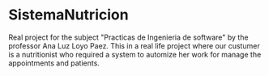# SistemaNutricion
Real project for the subject "Practicas de Ingenieria de software" by the professor Ana Luz Loyo Paez. This in a real life project where our custumer is a nutritionist who required a system to automize her work for manage the appointments and patients.
